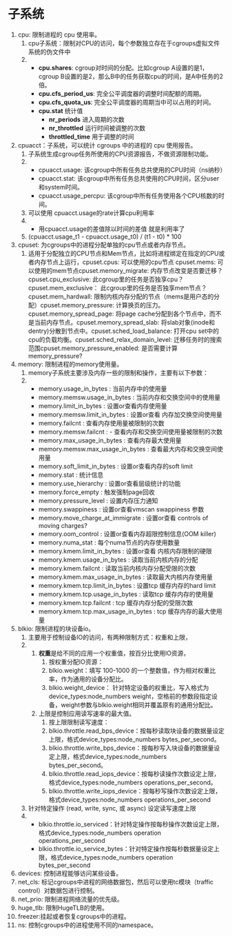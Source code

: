 # 子系统



1. cpu: 限制进程的 cpu 使用率。
   1. cpu子系统：限制对CPU的访问，每个参数独立存在于cgroups虚拟文件系统的伪文件中
   2.
      * **cpu.shares**: cgroup对时间的分配。比如cgroup A设置的是1，cgroup B设置的是2，那么B中的任务获取cpu的时间，是A中任务的2倍。
      * **cpu.cfs\_period\_us**: 完全公平调度器的调整时间配额的周期。
      * **cpu.cfs\_quota\_us**: 完全公平调度器的周期当中可以占用的时间。
      * **cpu.stat** 统计值
        * **nr\_periods** 进入周期的次数
        * **nr\_throttled** 运行时间被调整的次数
        * **throttled\_time** 用于调整的时间
2. cpuacct：子系统，可以统计 cgroups 中的进程的 cpu 使用报告。
   1. 子系统生成cgroup任务所使用的CPU资源报告，不做资源限制功能。
   2.
      * cpuacct.usage: 该cgroup中所有任务总共使用的CPU时间（ns纳秒）
      * cpuacct.stat: 该cgroup中所有任务总共使用的CPU时间，区分user和system时间。
      * cpuacct.usage\_percpu: 该cgroup中所有任务使用各个CPU核数的时间。
   3. 可以使用 cpuacct.usage的rate计算cpu利用率
   4.
      * 用cpuacct.usage的差值除以时间的差值 就是利用率了
   5. (cpuacct.usage\_t1 - cpuacct.usage\_t0) / (t1 - t0) \* 100
3. cpuset: 为cgroups中的进程分配单独的cpu节点或者内存节点。
   1. 适用于分配独立的CPU节点和Mem节点，比如将进程绑定在指定的CPU或者内存节点上运行，cpuset.cpus: 可以使用的cpu节点 cpuset.mems: 可以使用的mem节点cpuset.memory\_migrate: 内存节点改变是否要迁移？cpuset.cpu\_exclusive: 此cgroup里的任务是否独享cpu？cpuset.mem\_exclusive： 此cgroup里的任务是否独享mem节点？cpuset.mem\_hardwall: 限制内核内存分配的节点（mems是用户态的分配）cpuset.memory\_pressure: 计算换页的压力。cpuset.memory\_spread\_page: 将page cache分配到各个节点中，而不是当前内存节点。cpuset.memory\_spread\_slab: 将slab对象(inode和dentry)分散到节点中。cpuset.sched\_load\_balance: 打开cpu set中的cpu的负载均衡。cpuset.sched\_relax\_domain\_level: 迁移任务时的搜索范围cpuset.memory\_pressure\_enabled: 是否需要计算 memory\_pressure?
4. memory: 限制进程的memory使用量。
   1. memory子系统主要涉及内存一些的限制和操作，主要有以下参数：
   2.
      * memory.usage\_in\_bytes : 当前内存中的使用量
      * memory.memsw.usage\_in\_bytes : 当前内存和交换空间中的使用量
      * memory.limit\_in\_bytes : 设置or查看内存使用量
      * memory.memsw.limit\_in\_bytes : 设置or查看 内存加交换空间使用量
      * memory.failcnt : 查看内存使用量被限制的次数
      * memory.memsw.failcnt : - 查看内存和交换空间使用量被限制的次数
      * memory.max\_usage\_in\_bytes : 查看内存最大使用量
      * memory.memsw.max\_usage\_in\_bytes : 查看最大内存和交换空间使用量
      * memory.soft\_limit\_in\_bytes : 设置or查看内存的soft limit
      * memory.stat : 统计信息
      * memory.use\_hierarchy : 设置or查看层级统计的功能
      * memory.force\_empty : 触发强制page回收
      * memory.pressure\_level : 设置内存压力通知
      * memory.swappiness : 设置or查看vmscan swappiness 参数
      * memory.move\_charge\_at\_immigrate : 设置or查看 controls of moving charges?
      * memory.oom\_control : 设置or查看内存超限控制信息(OOM killer)
      * memory.numa\_stat : 每个numa节点的内存使用数量
      * memory.kmem.limit\_in\_bytes : 设置or查看 内核内存限制的硬限
      * memory.kmem.usage\_in\_bytes : 读取当前内核内存的分配
      * memory.kmem.failcnt : 读取当前内核内存分配受限的次数
      * memory.kmem.max\_usage\_in\_bytes : 读取最大内核内存使用量
      * memory.kmem.tcp.limit\_in\_bytes : 设置tcp 缓存内存的hard limit
      * memory.kmem.tcp.usage\_in\_bytes : 读取tcp 缓存内存的使用量
      * memory.kmem.tcp.failcnt : tcp 缓存内存分配的受限次数
      * memory.kmem.tcp.max\_usage\_in\_bytes : tcp 缓存内存的最大使用量
5. blkio: 限制进程的块设备io。
   1. 主要用于控制设备IO的访问，有两种限制方式：权重和上限，
   2.
      1. **权重**是给不同的应用一个权重值，按百分比使用IO资源，
         1. &#x20; 按权重分配IO资源：
         2. blkio.weight：填写 100-1000 的一个整数值，作为相对权重比率，作为通用的设备分配比。
         3. blkio.weight\_device： 针对特定设备的权重比，写入格式为 device\_types:node\_numbers weight，空格前的参数段指定设备，weight参数与blkio.weight相同并覆盖原有的通用分配比。
      2. 上限是控制应用读写速率的最大值。
         1. &#x20; 按上限限制读写速度：
         2. blkio.throttle.read\_bps\_device：按每秒读取块设备的数据量设定上限，格式device\_types:node\_numbers bytes\_per\_second。
         3. blkio.throttle.write\_bps\_device：按每秒写入块设备的数据量设定上限，格式device\_types:node\_numbers bytes\_per\_second。
         4. blkio.throttle.read\_iops\_device：按每秒读操作次数设定上限，格式device\_types:node\_numbers operations\_per\_second。
         5. blkio.throttle.write\_iops\_device：按每秒写操作次数设定上限，格式device\_types:node\_numbers operations\_per\_second
   3. 针对特定操作 (read, write, sync, 或 async) 设定读写速度上限
   4.
      * blkio.throttle.io\_serviced：针对特定操作按每秒操作次数设定上限，格式device\_types:node\_numbers operation operations\_per\_second
      * blkio.throttle.io\_service\_bytes：针对特定操作按每秒数据量设定上限，格式device\_types:node\_numbers operation bytes\_per\_second
6. devices: 控制进程能够访问某些设备。
7. net\_cls: 标记cgroups中进程的网络数据包，然后可以使用tc模块（traffic control）对数据包进行控制。
8. net\_prio: 限制进程网络流量的优先级。
9. huge\_tlb: 限制HugeTLB的使用。
10. freezer:挂起或者恢复cgroups中的进程。
11. ns: 控制cgroups中的进程使用不同的namespace。
